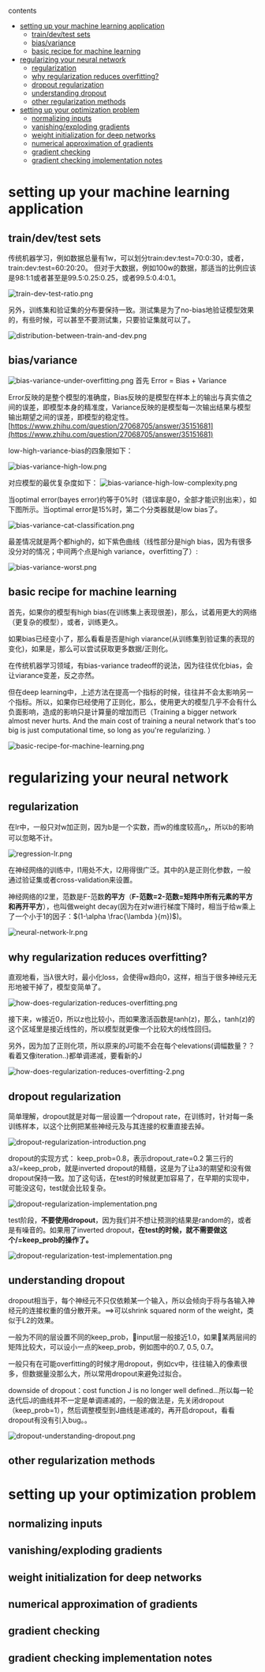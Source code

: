 contents

- [setting up your machine learning application](#setting-up-your-machine-learning-application)
  - [train/dev/test sets](#traindevtest-sets)
  - [bias/variance](#biasvariance)
  - [basic recipe for machine learning](#basic-recipe-for-machine-learning)
- [regularizing your neural network](#regularizing-your-neural-network)
  - [regularization](#regularization)
  - [why regularization reduces overfitting?](#why-regularization-reduces-overfitting)
  - [dropout regularization](#dropout-regularization)
  - [understanding dropout](#understanding-dropout)
  - [other regularization methods](#other-regularization-methods)
- [setting up your optimization problem](#setting-up-your-optimization-problem)
  - [normalizing inputs](#normalizing-inputs)
  - [vanishing/exploding gradients](#vanishingexploding-gradients)
  - [weight initialization for deep networks](#weight-initialization-for-deep-networks)
  - [numerical approximation of gradients](#numerical-approximation-of-gradients)
  - [gradient checking](#gradient-checking)
  - [gradient checking implementation notes](#gradient-checking-implementation-notes)

# setting up your machine learning application

## train/dev/test sets

传统机器学习，例如数据总量有1w，可以划分train:dev:test=70:0:30，或者，train:dev:test=60:20:20。
但对于大数据，例如100w的数据，那适当的比例应该是98:1:1或者甚至是99.5:0.25:0.25，或者99.5:0.4:0.1。

![train-dev-test-ratio.png](https://raw.githubusercontent.com/daiwk/dl.ai/master/c2/imgs/train-dev-test-ratio.png)

另外，训练集和验证集的分布要保持一致。测试集是为了no-bias地验证模型效果的，有些时候，可以甚至不要测试集，只要验证集就可以了。

![distribution-between-train-and-dev.png](https://raw.githubusercontent.com/daiwk/dl.ai/master/c2/imgs/distribution-between-train-and-dev.png)

## bias/variance
![bias-variance-under-overfitting.png](https://raw.githubusercontent.com/daiwk/dl.ai/master/c2/imgs/bias-variance-under-overfitting.png)
首先 Error = Bias + Variance

Error反映的是整个模型的准确度，Bias反映的是模型在样本上的输出与真实值之间的误差，即模型本身的精准度，Variance反映的是模型每一次输出结果与模型输出期望之间的误差，即模型的稳定性。[https://www.zhihu.com/question/27068705/answer/35151681](https://www.zhihu.com/question/27068705/answer/35151681)

low-high-variance-bias的四象限如下：

![bias-variance-high-low.png](https://raw.githubusercontent.com/daiwk/dl.ai/master/c2/imgs/bias-variance-high-low.png)

对应模型的最优复杂度如下：
![bias-variance-high-low-complexity.png](https://raw.githubusercontent.com/daiwk/dl.ai/master/c2/imgs/bias-variance-high-low-complexity.png)

当optimal error(bayes error)约等于0%时（错误率是0，全部才能识别出来），如下图所示。当optimal error是15%时，第二个分类器就是low bias了。

![bias-variance-cat-classification.png](https://raw.githubusercontent.com/daiwk/dl.ai/master/c2/imgs/bias-variance-cat-classification.png)

最差情况就是两个都high的，如下紫色曲线（线性部分是high bias，因为有很多没分对的情况；中间两个点是high variance，overfitting了）:

![bias-variance-worst.png](https://raw.githubusercontent.com/daiwk/dl.ai/master/c2/imgs/bias-variance-worst.png)

## basic recipe for machine learning

首先，如果你的模型有high bias(在训练集上表现很差)，那么，试着用更大的网络（更复杂的模型），或者，训练更久。

如果bias已经变小了，那么看看是否是high viarance(从训练集到验证集的表现的变化)，如果是，那么可以尝试获取更多数据/正则化。

在传统机器学习领域，有bias-variance tradeoff的说法，因为往往优化bias，会让viarance变差，反之亦然。

但在deep learning中，上述方法在提高一个指标的时候，往往并不会太影响另一个指标。所以，如果你已经使用了正则化，那么，使用更大的模型几乎不会有什么负面影响，造成的影响只是计算量的增加而已（Training a bigger network almost never hurts. And the main cost of training a neural network that's too big is just computational time, so long as you're regularizing. ）

![basic-recipe-for-machine-learning.png](https://raw.githubusercontent.com/daiwk/dl.ai/master/c2/imgs/basic-recipe-for-machine-learning.png)

# regularizing your neural network

## regularization

在lr中，一般只对w加正则，因为b是一个实数，而w的维度较高$n_x$，所以b的影响可以忽略不计。

![regression-lr.png](https://raw.githubusercontent.com/daiwk/dl.ai/master/c2/imgs/regression-lr.png)

在神经网络的训练中，l1用处不大，l2用得很广泛。其中的$\lambda$是正则化参数，一般通过验证集或者cross-validation来设置。

神经网络的l2里，范数是F-范数**的平方**（**F-范数=2-范数=矩阵中所有元素的平方和再开平方**），也叫做weight decay(因为在对w进行梯度下降时，相当于给w乘上了一个小于1的因子：$(1-\alpha \frac{\lambda }{m})$)。

![neural-network-lr.png](https://raw.githubusercontent.com/daiwk/dl.ai/master/c2/imgs/neural-network-lr.png)

## why regularization reduces overfitting?

直观地看，当$\lambda$很大时，最小化loss，会使得w趋向0，这样，相当于很多神经元无形地被干掉了，模型变简单了。

![how-does-regularization-reduces-overfitting.png](https://raw.githubusercontent.com/daiwk/dl.ai/master/c2/imgs/how-does-regularization-reduces-overfitting.png)

接下来，w接近0，所以z也比较小，而如果激活函数是tanh(z)，那么，tanh(z)的这个区域里是接近线性的，所以模型就更像一个比较大的线性回归。

另外，因为加了正则化项，所以原来的J可能不会在每个elevations(调幅数量？？看着又像iteration..)都单调递减，要看新的J

![how-does-regularization-reduces-overfitting-2.png](https://raw.githubusercontent.com/daiwk/dl.ai/master/c2/imgs/how-does-regularization-reduces-overfitting-2.png)

## dropout regularization

简单理解，dropout就是对每一层设置一个dropout rate，在训练时，针对每一条训练样本，以这个比例把某些神经元及与其连接的权重直接去掉。

![dropout-regularization-introduction.png](https://raw.githubusercontent.com/daiwk/dl.ai/master/c2/imgs/dropout-regularization-introduction.png)

dropout的实现方式：
keep_prob=0.8，表示dropout_rate=0.2
第三行的a3/=keep_prob，就是inverted dropout的精髓，这是为了让a3的期望和没有做dropout保持一致。加了这句话，在test的时候就更加容易了，在早期的实现中，可能没这句，test就会比较复杂。

![dropout-regularization-implementation.png](https://raw.githubusercontent.com/daiwk/dl.ai/master/c2/imgs/dropout-regularization-implementation.png)

test阶段，**不要使用dropout**，因为我们并不想让预测的结果是random的，或者是有噪音的。如果用了inverted dropout，**在test的时候，就不需要做这个/=keep_prob的操作了。**

![dropout-regularization-test-implementation.png](https://raw.githubusercontent.com/daiwk/dl.ai/master/c2/imgs/dropout-regularization-test-implementation.png)

## understanding dropout

dropout相当于，每个神经元不只仅依赖某一个输入，所以会倾向于将与各输入神经元的连接权重的值分散开来。==>可以shrink squared norm of the weight，类似于L2的效果。

一般为不同的层设置不同的keep_prob，input层一般接近1.0，如果某两层间的矩阵比较大，可以设小一点的keep_prob，例如图中的0.7, 0.5, 0.7。

一般只有在可能overfitting的时候才用dropout，例如cv中，往往输入的像素很多，但数据量没那么大，所以常用dropout来避免过拟合。

downside of dropout：cost function J is no longer well defined...所以每一轮迭代后J的曲线并不一定是单调递减的，一般的做法是，先关闭dropout（keep_prob=1），然后调整模型到J曲线是递减的，再开启dropout，看看dropout有没有引入bug。。

![dropout-understanding-dropout.png](https://raw.githubusercontent.com/daiwk/dl.ai/master/c2/imgs/dropout-understanding-dropout.png)

## other regularization methods

# setting up your optimization problem

## normalizing inputs

## vanishing/exploding gradients

## weight initialization for deep networks

## numerical approximation of gradients

## gradient checking

## gradient checking implementation notes



